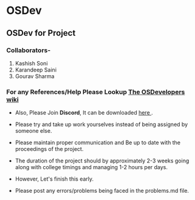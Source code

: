 # OSDev
## OSDev for Project

### Collaborators-
1. Kashish  Soni
1. Karandeep Saini
1. Gourav Sharma

### For any References/Help Please Lookup <a href="https://wiki.osdev.org">The OSDevelopers wiki</a>

- Also, Please Join <b>Discord</b>, It can be downloaded <a href="https://discordapp.com/"> here </a>.
- Please try and take up work yourselves instead of being assigned by someone else.
- Please maintain proper communication and Be up to date with the proceedings of the project.
- The duration of the project should by approximately 2-3 weeks going along with college timings and managing 1-2 hours per days.
- However, Let's finish this early.

- Please post any errors/problems being faced in the problems.md file.

